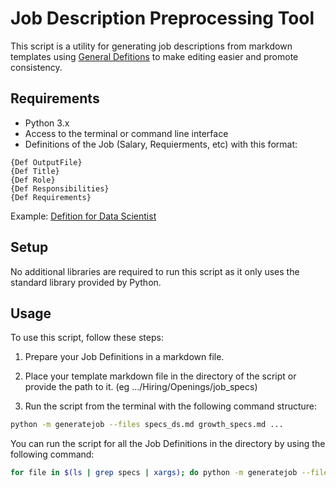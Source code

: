 # Job Description Preprocessing Tool

This script is a utility for generating job descriptions from markdown templates using [General Defitions](../../../GeneralDefinitions.md) to make editing easier and promote consistency.

## Requirements

- Python 3.x
- Access to the terminal or command line interface
- Definitions of the Job (Salary, Requierments, etc) with this format:
```
{Def OutputFile}
{Def Title}
{Def Role}
{Def Responsibilities}
{Def Requirements}
```
Example: [Defition for Data Scientist](specs_ds.md)

## Setup

No additional libraries are required to run this script as it only uses the standard library provided by Python.

## Usage

To use this script, follow these steps:

1. Prepare your Job Definitions in a markdown file.

2. Place your template markdown file in the directory of the script or provide the path to it. (eg .../Hiring/Openings/job_specs)

3. Run the script from the terminal with the following command structure:

```bash
python -m generatejob --files specs_ds.md growth_specs.md ...
````

You can run the script for all the Job Definitions in the directory by using the following command:

```bash
for file in $(ls | grep specs | xargs); do python -m generatejob --file $file; done
```
